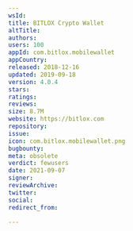 ```yaml
---
wsId: 
title: BITLOX Crypto Wallet
altTitle: 
authors: 
users: 100
appId: com.bitlox.mobilewallet
appCountry: 
released: 2018-12-16
updated: 2019-09-18
version: 4.0.4
stars: 
ratings: 
reviews: 
size: 8.7M
website: https://bitlox.com
repository: 
issue: 
icon: com.bitlox.mobilewallet.png
bugbounty: 
meta: obsolete
verdict: fewusers
date: 2021-09-07
signer: 
reviewArchive: 
twitter: 
social: 
redirect_from: 

---
```


